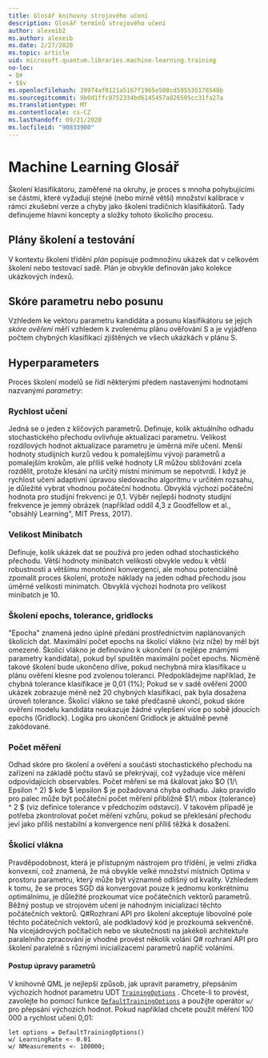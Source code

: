 ```yaml
---
title: Glosář knihovny strojového učení
description: Glosář termínů strojového učení
author: alexeib2
ms.author: alexeib
ms.date: 2/27/2020
ms.topic: article
uid: microsoft.quantum.libraries.machine-learning.training
no-loc:
- Q#
- $$v
ms.openlocfilehash: 39974af0121a5167f1965e508cd595535178548b
ms.sourcegitcommit: 9b0d1ffc8752334bd6145457a826505cc31fa27a
ms.translationtype: MT
ms.contentlocale: cs-CZ
ms.lasthandoff: 09/21/2020
ms.locfileid: "90833900"
---
```

# <a name="quantum-machine-learning-glossary"></a>Machine Learning Glosář

Školení klasifikátoru, zaměřené na okruhy, je proces s mnoha pohybujícími se částmi, které vyžadují stejné (nebo mírně větší) množství kalibrace v rámci zkušební verze a chyby jako školení tradičních klasifikátorů. Tady definujeme hlavní koncepty a složky tohoto školicího procesu.

## <a name="trainingtesting-schedules"></a>Plány školení a testování

V kontextu školení třídění *plán* popisuje podmnožinu ukázek dat v celkovém školení nebo testovací sadě. Plán je obvykle definován jako kolekce ukázkových indexů.

## <a name="parameterbias-scores"></a>Skóre parametru nebo posunu

Vzhledem ke vektoru parametru kandidáta a posunu klasifikátoru se jejich *skóre ověření* měří vzhledem k zvolenému plánu ověřování S a je vyjádřeno počtem chybných klasifikací zjištěných ve všech ukázkách v plánu S.

## <a name="hyperparameters"></a>Hyperparameters

Proces školení modelů se řídí některými předem nastavenými hodnotami nazvanými *parametry*:

### <a name="learning-rate"></a>Rychlost učení

Jedná se o jeden z klíčových parametrů. Definuje, kolik aktuálního odhadu stochastického přechodu ovlivňuje aktualizaci parametru. Velikost rozdílových hodnot aktualizace parametru je úměrná míře učení. Menší hodnoty studijních kurzů vedou k pomalejšímu vývoji parametrů a pomalejším krokům, ale příliš velké hodnoty LR můžou sbližování zcela rozdělit, protože klesání na určitý místní minimum se nepotvrdí. I když je rychlost učení adaptivní úpravou sledovacího algoritmu v určitém rozsahu, je důležité vybrat vhodnou počáteční hodnotu. Obvyklá výchozí počáteční hodnota pro studijní frekvenci je 0,1. Výběr nejlepší hodnoty studijní frekvence je jemný obrázek (například oddíl 4,3 z Goodfellow et al., "obsáhlý Learning", MIT Press, 2017).

### <a name="minibatch-size"></a>Velikost Minibatch

Definuje, kolik ukázek dat se používá pro jeden odhad stochastického přechodu. Větší hodnoty minibatch velikosti obvykle vedou k větší robustnosti a většímu monotónní konvergenci, ale mohou potenciálně zpomalit proces školení, protože náklady na jeden odhad přechodu jsou úměrné velikosti minimatch. Obvyklá výchozí hodnota pro velikost minibatch je 10.

### <a name="training-epochs-tolerance-gridlocks"></a>Školení epochs, tolerance, gridlocks

"Epocha" znamená jedno úplné předání prostřednictvím naplánovaných školicích dat.
Maximální počet epochs na školicí vlákno (viz níže) by měl být omezené. Školicí vlákno je definováno k ukončení (s nejlépe známými parametry kandidáta), pokud byl spuštěn maximální počet epochs. Nicméně takové školení bude ukončeno dříve, pokud nechybná míra klasifikace u plánu ověření klesne pod zvolenou toleranci. Předpokládejme například, že chybná tolerance klasifikace je 0,01 (1%); Pokud se v sadě ověření 2000 ukázek zobrazuje méně než 20 chybných klasifikací, pak byla dosažena úroveň tolerance. Školicí vlákno se také předčasně ukončí, pokud skóre ověření modelu kandidáta neukazuje žádné vylepšení více po sobě jdoucích epochs (Gridlock). Logika pro ukončení Gridlock je aktuálně pevně zakódované.

### <a name="measurements-count"></a>Počet měření

Odhad skóre pro školení a ověření a součásti stochastického přechodu na zařízení na základě počtu stavů se překrývají, což vyžaduje více měření odpovídajících observables. Počet měření se má škálovat jako $O (1/\ Epsilon ^ 2) $ kde $ \epsilon $ je požadovaná chyba odhadu.
Jako pravidlo pro palec může být počáteční počet měření přibližně $1/\ mbox {tolerance} ^ 2 $ (viz definice tolerance v předchozím odstavci). V takovém případě je potřeba zkontrolovat počet měření vzhůru, pokud se překlesání přechodu jeví jako příliš nestabilní a konvergence není příliš těžká k dosažení.

### <a name="training-threads"></a>Školicí vlákna

Pravděpodobnost, která je přístupným nástrojem pro třídění, je velmi zřídka konvexní, což znamená, že má obvykle velké množství místních Optima v prostoru parametru, který může být významně odlišný od kvality. Vzhledem k tomu, že se proces SGD dá konvergovat pouze k jednomu konkrétnímu optimálnímu, je důležité prozkoumat více počátečních vektorů parametrů. Běžný postup ve strojovém učení je náhodným inicializací těchto počátečních vektorů. Q#Rozhraní API pro školení akceptuje libovolné pole těchto počátečních vektorů, ale podkladový kód je prozkoumá sekvenčně. Na vícejádrových počítačích nebo ve skutečnosti na jakékoli architektuře paralelního zpracování je vhodné provést několik volání Q# rozhraní API pro školení paralelně s různými inicializacemi parametrů napříč voláními.

#### <a name="how-to-modify-the-hyperparameters"></a>Postup úpravy parametrů

V knihovně QML je nejlepší způsob, jak upravit parametry, přepsáním výchozích hodnot parametru UDT [`TrainingOptions`](xref:microsoft.quantum.machinelearning.trainingoptions) . Chcete-li to provést, zavolejte ho pomocí funkce [`DefaultTrainingOptions`](xref:microsoft.quantum.machinelearning.defaulttrainingoptions) a použijte operátor `w/` pro přepsání výchozích hodnot. Pokud například chcete použít měření 100 000 a rychlost učení 0,01:
 ```qsharp
let options = DefaultTrainingOptions()
w/ LearningRate <- 0.01
w/ NMeasurements <- 100000;
 ```
